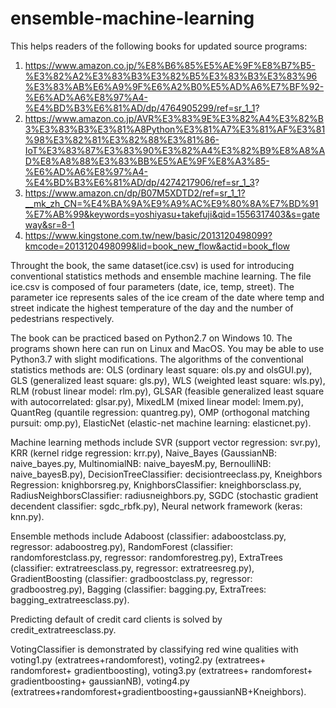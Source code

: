 # ensemble-machine-learning
This helps readers of the following books for updated source programs:
1. https://www.amazon.co.jp/%E8%B6%85%E5%AE%9F%E8%B7%B5-%E3%82%A2%E3%83%B3%E3%82%B5%E3%83%B3%E3%83%96%E3%83%AB%E6%A9%9F%E6%A2%B0%E5%AD%A6%E7%BF%92-%E6%AD%A6%E8%97%A4-%E4%BD%B3%E6%81%AD/dp/4764905299/ref=sr_1_1?
2. https://www.amazon.co.jp/AVR%E3%83%9E%E3%82%A4%E3%82%B3%E3%83%B3%E3%81%A8Python%E3%81%A7%E3%81%AF%E3%81%98%E3%82%81%E3%82%88%E3%81%86-IoT%E3%83%87%E3%83%90%E3%82%A4%E3%82%B9%E8%A8%AD%E8%A8%88%E3%83%BB%E5%AE%9F%E8%A3%85-%E6%AD%A6%E8%97%A4-%E4%BD%B3%E6%81%AD/dp/4274217906/ref=sr_1_3?
3. https://www.amazon.cn/dp/B07M5XDTD2/ref=sr_1_1?__mk_zh_CN=%E4%BA%9A%E9%A9%AC%E9%80%8A%E7%BD%91%E7%AB%99&keywords=yoshiyasu+takefuji&qid=1556317403&s=gateway&sr=8-1
4. https://www.kingstone.com.tw/new/basic/2013120498099?kmcode=2013120498099&lid=book_new_flow&actid=book_flow


Throught the book, the same dataset(ice.csv) is used for introducing conventional statistics methods and ensemble machine learning.
The file ice.csv is composed of four parameters (date, ice, temp, street).
The parameter ice represents sales of the ice cream of the date where temp and street indicate the highest temperature of the day and the number of pedestrians respectively.

The book can be practiced based on Python2.7 on Windows 10. The programs shown here can run on Linux and MacOS. You may be able to use Python3.7 with slight modifications.
The algorithms of the conventional statistics methods are: OLS (ordinary least square: ols.py and olsGUI.py), GLS (generalized least square: gls.py), WLS (weighted least square: wls.py), RLM (robust linear model: rlm.py), GLSAR (feasible generalized least square with autocorrelated: glsar.py), MixedLM (mixed linear model: lmem.py), QuantReg (quantile regression: quantreg.py), OMP (orthogonal matching pursuit: omp.py), ElasticNet (elastic-net machine learning: elasticnet.py). 

Machine learning methods include SVR (support vector regression: svr.py), KRR (kernel ridge regression: krr.py), Naive_Bayes (GaussianNB: naive_bayes.py, MultinomialNB: naive_bayesM.py, BernoulliNB: naive_bayesB.py), DecisionTreeClassifier: decisiontreeclass.py, Kneighbors Regression: knighborsreg.py, KnighborsClassifier: kneighborsclass.py, RadiusNeighborsClassifier: radiusneighbors.py, SGDC (stochastic gradient decendent classifier: sgdc_rbfk.py), Neural network framework (keras: knn.py).

Ensemble methods include Adaboost (classifier: adaboostclass.py, regressor: adaboostreg.py), RandomForest (classifier: randomforestclass.py, regressor: randomforestreg.py), ExtraTrees (classifier: extratreesclass.py, regressor: extratreesreg.py), GradientBoosting (classifier: gradboostclass.py, regressor: gradboostreg.py), Bagging (classifier: bagging.py, ExtraTrees: bagging_extratreesclass.py). 

Predicting default of credit card clients is solved by credit_extratreesclass.py.

VotingClassifier is demonstrated by classifying red wine qualities with voting1.py (extratrees+randomforest), voting2.py (extratrees+ randomforest+ gradientboosting), voting3.py (extratrees+ randomforest+ gradientboosting+ gaussianNB), voting4.py (extratrees+randomforest+gradientboosting+gaussianNB+Kneighbors).
